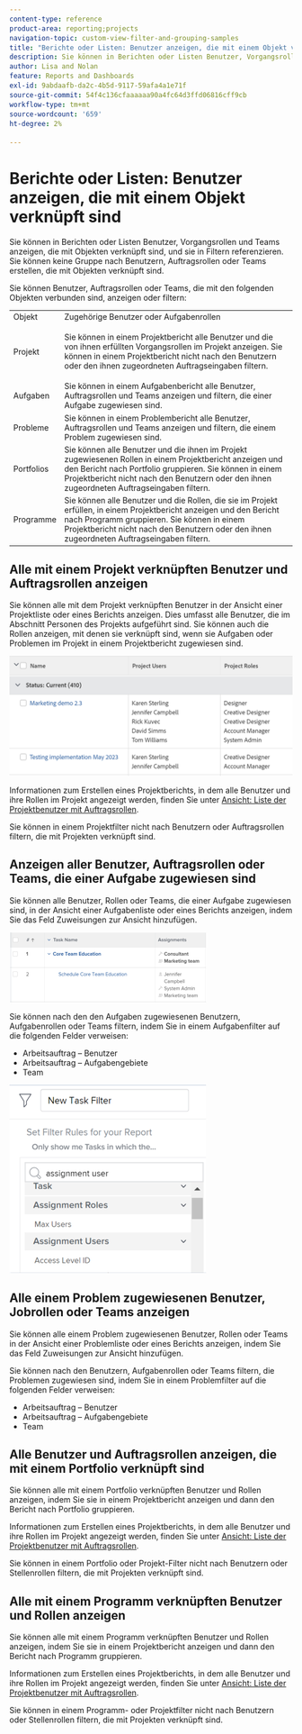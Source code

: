 ```yaml
---
content-type: reference
product-area: reporting;projects
navigation-topic: custom-view-filter-and-grouping-samples
title: "Berichte oder Listen: Benutzer anzeigen, die mit einem Objekt verknüpft sind"
description: Sie können in Berichten oder Listen Benutzer, Vorgangsrollen und Teams anzeigen, die mit Objekten verknüpft sind, und sie in Filtern referenzieren. Sie können keine Gruppe nach Benutzern, Auftragsrollen oder Teams erstellen, die mit Objekten verknüpft sind.
author: Lisa and Nolan
feature: Reports and Dashboards
exl-id: 9abdaafb-da2c-4b5d-9117-59afa4a1e71f
source-git-commit: 54f4c136cfaaaaaa90a4fc64d3ffd06816cff9cb
workflow-type: tm+mt
source-wordcount: '659'
ht-degree: 2%

---
```


# Berichte oder Listen: Benutzer anzeigen, die mit einem Objekt verknüpft sind

Sie können in Berichten oder Listen Benutzer, Vorgangsrollen und Teams anzeigen, die mit Objekten verknüpft sind, und sie in Filtern referenzieren. Sie können keine Gruppe nach Benutzern, Auftragsrollen oder Teams erstellen, die mit Objekten verknüpft sind.

Sie können Benutzer, Auftragsrollen oder Teams, die mit den folgenden Objekten verbunden sind, anzeigen oder filtern:

<table style="table-layout:auto"> 
 <col> 
 <col> 
 <tbody> 
  <tr> 
   <td role="rowheader">Objekt</td> 
   <td>Zugehörige Benutzer oder Aufgabenrollen</td> 
  </tr> 
  <tr> 
   <td role="rowheader">Projekt</td> 
   <td> <p>Sie können in einem Projektbericht alle Benutzer und die von ihnen erfüllten Vorgangsrollen im Projekt anzeigen. Sie können in einem Projektbericht nicht nach den Benutzern oder den ihnen zugeordneten Auftragseingaben filtern. </p> </td> 
  </tr> 
  <tr> 
   <td role="rowheader">Aufgaben</td> 
   <td>Sie können in einem Aufgabenbericht alle Benutzer, Auftragsrollen und Teams anzeigen und filtern, die einer Aufgabe zugewiesen sind.</td> 
  </tr> 
  <tr> 
   <td role="rowheader">Probleme</td> 
   <td>Sie können in einem Problembericht alle Benutzer, Auftragsrollen und Teams anzeigen und filtern, die einem Problem zugewiesen sind.</td> 
  </tr> 
  <tr> 
   <td role="rowheader">Portfolios</td> 
   <td>Sie können alle Benutzer und die ihnen im Projekt zugewiesenen Rollen in einem Projektbericht anzeigen und den Bericht nach Portfolio gruppieren. Sie können in einem Projektbericht nicht nach den Benutzern oder den ihnen zugeordneten Auftragseingaben filtern.</td> 
  </tr> 
  <tr> 
   <td role="rowheader">Programme</td> 
   <td>Sie können alle Benutzer und die Rollen, die sie im Projekt erfüllen, in einem Projektbericht anzeigen und den Bericht nach Programm gruppieren. Sie können in einem Projektbericht nicht nach den Benutzern oder den ihnen zugeordneten Auftragseingaben filtern.</td> 
  </tr> 
 </tbody> 
</table>

## Alle mit einem Projekt verknüpften Benutzer und Auftragsrollen anzeigen

Sie können alle mit dem Projekt verknüpften Benutzer in der Ansicht einer Projektliste oder eines Berichts anzeigen. Dies umfasst alle Benutzer, die im Abschnitt Personen des Projekts aufgeführt sind. Sie können auch die Rollen anzeigen, mit denen sie verknüpft sind, wenn sie Aufgaben oder Problemen im Projekt in einem Projektbericht zugewiesen sind.

![](assets/project-with-user-and-role-information-report-350x100.png)

Informationen zum Erstellen eines Projektberichts, in dem alle Benutzer und ihre Rollen im Projekt angezeigt werden, finden Sie unter [Ansicht: Liste der Projektbenutzer mit Auftragsrollen](../../../reports-and-dashboards/reports/custom-view-filter-grouping-samples/view-project-user-list.md).

Sie können in einem Projektfilter nicht nach Benutzern oder Auftragsrollen filtern, die mit Projekten verknüpft sind.

## Anzeigen aller Benutzer, Auftragsrollen oder Teams, die einer Aufgabe zugewiesen sind

Sie können alle Benutzer, Rollen oder Teams, die einer Aufgabe zugewiesen sind, in der Ansicht einer Aufgabenliste oder eines Berichts anzeigen, indem Sie das Feld Zuweisungen zur Ansicht hinzufügen.

![](assets/assignments-field-task-view-350x124.png)

Sie können nach den den Aufgaben zugewiesenen Benutzern, Aufgabenrollen oder Teams filtern, indem Sie in einem Aufgabenfilter auf die folgenden Felder verweisen:

* Arbeitsauftrag – Benutzer
* Arbeitsauftrag – Aufgabengebiete
* Team

![](assets/assignment-users-roles-task-filter-350x334.png)

## Alle einem Problem zugewiesenen Benutzer, Jobrollen oder Teams anzeigen

Sie können alle einem Problem zugewiesenen Benutzer, Rollen oder Teams in der Ansicht einer Problemliste oder eines Berichts anzeigen, indem Sie das Feld Zuweisungen zur Ansicht hinzufügen.

Sie können nach den Benutzern, Aufgabenrollen oder Teams filtern, die Problemen zugewiesen sind, indem Sie in einem Problemfilter auf die folgenden Felder verweisen:

* Arbeitsauftrag – Benutzer
* Arbeitsauftrag – Aufgabengebiete
* Team

## Alle Benutzer und Auftragsrollen anzeigen, die mit einem Portfolio verknüpft sind

Sie können alle mit einem Portfolio verknüpften Benutzer und Rollen anzeigen, indem Sie sie in einem Projektbericht anzeigen und dann den Bericht nach Portfolio gruppieren.

Informationen zum Erstellen eines Projektberichts, in dem alle Benutzer und ihre Rollen im Projekt angezeigt werden, finden Sie unter [Ansicht: Liste der Projektbenutzer mit Auftragsrollen](../../../reports-and-dashboards/reports/custom-view-filter-grouping-samples/view-project-user-list.md).

Sie können in einem Portfolio oder Projekt-Filter nicht nach Benutzern oder Stellenrollen filtern, die mit Projekten verknüpft sind.

## Alle mit einem Programm verknüpften Benutzer und Rollen anzeigen

Sie können alle mit einem Programm verknüpften Benutzer und Rollen anzeigen, indem Sie sie in einem Projektbericht anzeigen und dann den Bericht nach Programm gruppieren.

Informationen zum Erstellen eines Projektberichts, in dem alle Benutzer und ihre Rollen im Projekt angezeigt werden, finden Sie unter [Ansicht: Liste der Projektbenutzer mit Auftragsrollen](../../../reports-and-dashboards/reports/custom-view-filter-grouping-samples/view-project-user-list.md).

Sie können in einem Programm- oder Projektfilter nicht nach Benutzern oder Stellenrollen filtern, die mit Projekten verknüpft sind.
